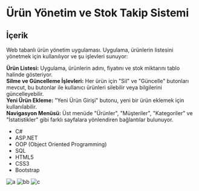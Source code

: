 # Ürün Yönetim ve Stok Takip Sistemi

## İçerik
Web tabanlı ürün yönetim uygulaması. Uygulama, ürünlerin listesini yönetmek için kullanılıyor ve şu işlevleri sunuyor:

**Ürün Listesi:** Uygulama, ürünlerin adını, fiyatını ve stok miktarını tablo halinde gösteriyor.<br>
**Silme ve Güncelleme İşlevleri:** Her ürün için "Sil" ve "Güncelle" butonları mevcut, bu butonlar ile kullanıcı ürünleri silebilir veya bilgilerini güncelleyebilir.<br>
**Yeni Ürün Ekleme:** "Yeni Ürün Girişi" butonu, yeni bir ürün eklemek için kullanılabilir.<br>
**Navigasyon Menüsü:** Üst menüde "Ürünler", "Müşteriler", "Kategoriler" ve "İstatistikler" gibi farklı sayfalara yönlendiren bağlantılar bulunuyor.<br>



- C#
- ASP.NET
- OOP (Object Oriented Programming)
- SQL
- HTML5
- CSS3
- Bootstrap






![a](https://github.com/user-attachments/assets/312fe010-4511-4ebf-9516-3c79360ed433)
![bb](https://github.com/user-attachments/assets/1e46b0bf-a7f1-4202-abae-2b27b15fc3c1)
![c](https://github.com/user-attachments/assets/b0753a6d-639b-45a0-88a5-244c6c28afac)

